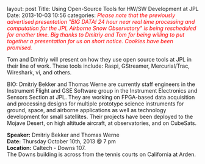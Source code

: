 layout: post
Title: Using Open-Source Tools for HW/SW Development at JPL
Date: 2013-10-03 10:56
categories: 
_<font color="red">Please note that the previously advertised presentation "BIG DATA! 24 hour near real time processing and computation for the JPL Airborne Snow Observatory" is being rescheduled for another time.   Big thanks to Dmitriy and Tom for being willing to put together a presentation for us on short notice.   Cookies have been promised.</font>_

Tom and Dmitriy will present on how they use open source tools at JPL in their line of work.
These tools include: Raspi, GStreamer, Mercurial/Trac, Wireshark, vi, and others.

BIO:
Dmitriy Bekker and Thomas Werne are currently staff engineers in the Instrument Flight and GSE Software group in the Instrument Electronics and Sensors Section at JPL. They are working on FPGA-based data acquisition and processing designs for multiple prototype science instruments for ground, space, and airborne applications as well as technology development for small satellites. Their projects have been deployed to the Mojave Desert, on high altitude aircraft, at observatories, and on CubeSats.

__Speaker:__ Dmitriy Bekker and Thomas Werne <br/>
__Date:__ Thursday October 10th, 2013 @ 7 pm <br/>
__Location:__ Caltech - Downs 107. <br/>
The Downs building is across from the tennis  courts on California at Arden. 
